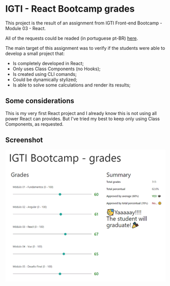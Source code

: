 # IGTI - React Bootcamp grades

This project is the result of an assignment from IGTI Front-end Bootcamp - Module 03 - React.

All of the requests could be readed (in portuguese pt-BR) [here](./documents/assignment.pdf).

The main target of this assignment was to verify if the students were able to develop a small project that:
* Is completely developed in React;
* Only uses Class Components (no Hooks);
* Is created using CLI comands;
* Could be dynamically stylized;
* Is able to solve some calculations and render its results;

## Some considerations

This is my very first React project and I already know this is not using all power React can provides. But I've tried my best to keep only using Class Components, as requested.

## Screenshot
![screenshot](./documents/screenshot.png "example screenshot")

